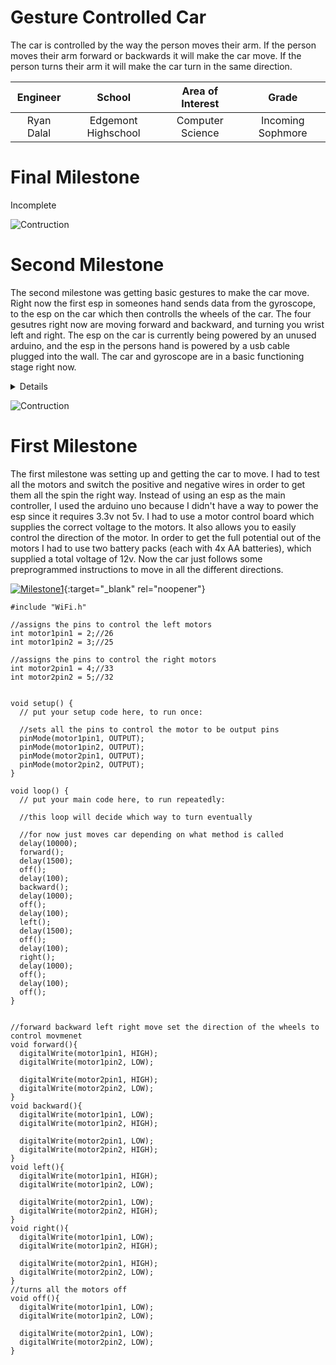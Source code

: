 ﻿# Gesture Controlled Car
The car is controlled by the way the person moves their arm.  If the person moves their arm forward or backwards it will make the car move.  If the person turns their arm it will make the car turn in the same direction.

| **Engineer** | **School** | **Area of Interest** | **Grade** |
|:--:|:--:|:--:|:--:|
| Ryan Dalal | Edgemont Highschool | Computer Science | Incoming Sophmore

# Final Milestone
  
Incomplete

![Contruction](https://t3.ftcdn.net/jpg/03/44/17/18/360_F_344171869_h3nxznW93zBoOLuMeIJ3Q3xzanFSN8vu.jpg)

# Second Milestone
  
The second milestone was getting basic gestures to make the car move.  Right now the first esp in someones hand sends data from the gyroscope, to the esp on the car which then controlls the wheels of the car.  The four gesutres right now are moving forward and backward, and turning you wrist left and right.  The esp on the car is currently being powered by an unused arduino, and the esp in the persons hand is powered by a usb cable plugged into the wall.  The car and gyroscope are in a basic functioning stage right now.

<details>
Code can be found here
  
To connect esps I followed a tutorial and used code from <a href="https://randomnerdtutorials.com/esp-now-two-way-communication-esp32/">here</a> 

To calculate the yaw pitch and roll values I used code from <a href="https://www.instructables.com/Arduino-MPU6050-GY521-6-Axis-Accelerometer-Gyro-3D/">here</a>

```
//=====================================
//code for the esp connected to the car
//esp connection code based on tutorial at https://randomnerdtutorials.com/esp-now-two-way-communication-esp32/ 
//=====================================
#include "WiFi.h"
#include <Wire.h>
#include <esp_now.h>

// REPLACE WITH THE MAC Address of your receiver 
uint8_t broadcastAddress[] = {0x9C, 0x9C, 0x1F, 0xE3, 0x73, 0xF8};//replace with mac adress of other esp

// Define variables to store incoming readings
float incomingYaw;
float incomingPitch;
float incomingRoll;

//first number in comment is the esp pinout --- second is arduino
//assigns the pins to control the left motors
int motor1pin1 = 26;//26 2
int motor1pin2 = 25;//25 3 

//assigns the pins to control the right motors
int motor2pin1 = 33;//33 4
int motor2pin2 = 32;//32 5

//Structure example to send data
//Must match the receiver structure
typedef struct struct_message {
    float y;
    float p;
    float r;
} struct_message;

// Create a struct_message called BME280Readings to hold sensor readings
struct_message Readings;

// Create a struct_message to hold incoming sensor readings
struct_message incomingReadings;

// Callback when data is received
void OnDataRecv(const uint8_t * mac, const uint8_t *incomingData, int len) {
  memcpy(&incomingReadings, incomingData, sizeof(incomingReadings));
  Serial.println(len);
  incomingYaw = incomingReadings.y;
  incomingPitch = incomingReadings.p;
  incomingRoll = incomingReadings.r;
}

void setup() {
  // put your setup code here, to run once:

  //sets all the pins to control the motor to be output pins
  pinMode(motor1pin1, OUTPUT);
  pinMode(motor1pin2, OUTPUT);
  pinMode(motor2pin1, OUTPUT);
  pinMode(motor2pin2, OUTPUT);

  // Init Serial Monitor
  Serial.begin(115200);

  // Init OLED display
 
  // Set device as a Wi-Fi Station
  WiFi.mode(WIFI_STA);

  // Init ESP-NOW
  if (esp_now_init() != ESP_OK) {
    Serial.println("Error initializing ESP-NOW");
    return;
  }

  // Register peer
  esp_now_peer_info_t peerInfo;
  memcpy(peerInfo.peer_addr, broadcastAddress, 6);
  peerInfo.channel = 0;  
  peerInfo.encrypt = false;
  
  // Add peer        
  if (esp_now_add_peer(&peerInfo) != ESP_OK){
    Serial.println("Failed to add peer");
    return;
  }
  // Register for a callback function that will be called when data is received
  esp_now_register_recv_cb(OnDataRecv);
}

void loop() {
  // put your main code here, to run repeatedly:

  //this loop will decide which way to turn eventually

  //for now just moves car depending on what method is called
  if(incomingReadings.p > 40)
  {
    backward();
  }
  else if(incomingReadings.p < -40)
  {
    forward();
  }
  else if(incomingReadings.r > 40)
  {
    left();
  }
  else if(incomingReadings.r < -40)
  {
    right();
  }
  else
  {
    off();
  }
}


//forward backward left right move set the direction of the wheels to control movmenet
void forward(){
  digitalWrite(motor1pin1, HIGH);
  digitalWrite(motor1pin2, LOW);

  digitalWrite(motor2pin1, HIGH);
  digitalWrite(motor2pin2, LOW);
}
void backward(){
  digitalWrite(motor1pin1, LOW);
  digitalWrite(motor1pin2, HIGH);

  digitalWrite(motor2pin1, LOW);
  digitalWrite(motor2pin2, HIGH);
}
void left(){
  digitalWrite(motor1pin1, HIGH);
  digitalWrite(motor1pin2, LOW);

  digitalWrite(motor2pin1, LOW);
  digitalWrite(motor2pin2, HIGH);
}
void right(){
  digitalWrite(motor1pin1, LOW);
  digitalWrite(motor1pin2, HIGH);

  digitalWrite(motor2pin1, HIGH);
  digitalWrite(motor2pin2, LOW);
}
//turns all the motors off
void off(){
  digitalWrite(motor1pin1, LOW);
  digitalWrite(motor1pin2, LOW);

  digitalWrite(motor2pin1, LOW);
  digitalWrite(motor2pin2, LOW);
}

//===================================
//code for esp connected to gyroscope
//esp connection code based on tutorial at https://randomnerdtutorials.com/esp-now-two-way-communication-esp32/ 
//gyroscope calculations are cut down version of code from https://www.instructables.com/Arduino-MPU6050-GY521-6-Axis-Accelerometer-Gyro-3D/
//===================================
#include "I2Cdev.h"
#include <esp_now.h>
#include <WiFi.h>
#include <Wire.h>
#include "MPU6050_6Axis_MotionApps20.h"

#if I2CDEV_IMPLEMENTATION == I2CDEV_ARDUINO_WIRE
    #include "Wire.h"
#endif
MPU6050 mpu;

#define INTERRUPT_PIN 33  // use pin 2 on Arduino Uno & most boards
#define LED_PIN 26 // (Arduino is 13, Teensy is 11, Teensy++ is 6)
bool blinkState = false;

// MPU control/status vars
bool dmpReady = false;  // set true if DMP init was successful
uint8_t mpuIntStatus;   // holds actual interrupt status byte from MPU
uint8_t devStatus;      // return status after each device operation (0 = success, !0 = error)
uint16_t packetSize;    // expected DMP packet size (default is 42 bytes)
uint16_t fifoCount;     // count of all bytes currently in FIFO
uint8_t fifoBuffer[64]; // FIFO storage buffer

// orientation/motion vars
Quaternion q;           // [w, x, y, z]         quaternion container
VectorInt16 aa;         // [x, y, z]            accel sensor measurements
VectorInt16 aaReal;     // [x, y, z]            gravity-free accel sensor measurements
VectorInt16 aaWorld;    // [x, y, z]            world-frame accel sensor measurements
VectorFloat gravity;    // [x, y, z]            gravity vector
float euler[3];         // [psi, theta, phi]    Euler angle container
float ypr[3];           // [yaw, pitch, roll]   yaw/pitch/roll container and gravity vector

// packet structure for InvenSense teapot demo
uint8_t teapotPacket[14] = { '$', 0x02, 0,0, 0,0, 0,0, 0,0, 0x00, 0x00, '\r', '\n' };

//esp data
uint8_t broadcastAddress[] = {0x08, 0x3A, 0xF2, 0xAA, 0xE8, 0x50};//remeber to change to your mac adress

// Define variables to store BME280 readings to be sent
float yaw;
float pitch;
float roll;

// Variable to store if sending data was successful
String success;

//Structure example to send data
//Must match the receiver structure
typedef struct struct_message {
    float y;
    float p;
    float r;
} struct_message;

// Create a struct_message called BME280Readings to hold sensor readings
struct_message Readings;

volatile bool mpuInterrupt = false;     // indicates whether MPU interrupt pin has gone high
void dmpDataReady() {
    mpuInterrupt = true;
}

// Callback when data is sent
void OnDataSent(const uint8_t *mac_addr, esp_now_send_status_t status) {
  Serial.print("\r\nLast Packet Send Status:\t");
  Serial.println(status == ESP_NOW_SEND_SUCCESS ? "Delivery Success" : "Delivery Fail");
  if (status ==0){
    success = "Delivery Success :)";
  }
  else{
    success = "Delivery Fail :(";
  }
}

void setup() {
    // join I2C bus (I2Cdev library doesn't do this automatically)
    #if I2CDEV_IMPLEMENTATION == I2CDEV_ARDUINO_WIRE
        Wire.begin();
        Wire.setClock(400000); // 400kHz I2C clock. Comment this line if having compilation difficulties
    #elif I2CDEV_IMPLEMENTATION == I2CDEV_BUILTIN_FASTWIRE
        Fastwire::setup(400, true);
    #endif

    // initialize serial communication
    // (115200 chosen because it is required for Teapot Demo output, but it's
    // really up to you depending on your project)
    Serial.begin(115200);
    while (!Serial); // wait for Leonardo enumeration, others continue immediately

    // NOTE: 8MHz or slower host processors, like the Teensy @ 3.3V or Arduino
    // Pro Mini running at 3.3V, cannot handle this baud rate reliably due to
    // the baud timing being too misaligned with processor ticks. You must use
    // 38400 or slower in these cases, or use some kind of external separate
    // crystal solution for the UART timer.

    // initialize device
    Serial.println(F("Initializing I2C devices..."));
    mpu.initialize();
    pinMode(INTERRUPT_PIN, INPUT);

    // verify connection
    Serial.println(F("Testing device connections..."));
    Serial.println(mpu.testConnection() ? F("MPU6050 connection successful") : F("MPU6050 connection failed"));

    // load and configure the DMP
    Serial.println(F("Initializing DMP..."));
    devStatus = mpu.dmpInitialize();

    // supply your own gyro offsets here, scaled for min sensitivity
    mpu.setXGyroOffset(220);
    mpu.setYGyroOffset(76);
    mpu.setZGyroOffset(-85);
    mpu.setZAccelOffset(1788); // 1688 factory default for my test chip

    // make sure it worked (returns 0 if so)
    if (devStatus == 0) {
        // Calibration Time: generate offsets and calibrate our MPU6050
        mpu.CalibrateAccel(6);
        mpu.CalibrateGyro(6);
        mpu.PrintActiveOffsets();
        // turn on the DMP, now that it's ready
        Serial.println(F("Enabling DMP..."));
        mpu.setDMPEnabled(true);

        // enable Arduino interrupt detection
        Serial.print(F("Enabling interrupt detection (Arduino external interrupt "));
        Serial.print(digitalPinToInterrupt(INTERRUPT_PIN));
        Serial.println(F(")..."));
        attachInterrupt(digitalPinToInterrupt(INTERRUPT_PIN), dmpDataReady, RISING);
        mpuIntStatus = mpu.getIntStatus();

        // set our DMP Ready flag so the main loop() function knows it's okay to use it
        Serial.println(F("DMP ready! Waiting for first interrupt..."));
        dmpReady = true;

        // get expected DMP packet size for later comparison
        packetSize = mpu.dmpGetFIFOPacketSize();
    } else {
        // ERROR!
        // 1 = initial memory load failed
        // 2 = DMP configuration updates failed
        // (if it's going to break, usually the code will be 1)
        Serial.print(F("DMP Initialization failed (code "));
        Serial.print(devStatus);
        Serial.println(F(")"));
    }

    // configure LED for output
    pinMode(LED_PIN, OUTPUT);

    // Set device as a Wi-Fi Station
    WiFi.mode(WIFI_STA);
  
    // Init ESP-NOW
    if (esp_now_init() != ESP_OK) {
      Serial.println("Error initializing ESP-NOW");
      return;
    }
  
    // Once ESPNow is successfully Init, we will register for Send CB to
    // get the status of Trasnmitted packet
    esp_now_register_send_cb(OnDataSent);
    
    // Register peer
    esp_now_peer_info_t peerInfo;
    memcpy(peerInfo.peer_addr, broadcastAddress, 6);
    peerInfo.channel = 0;  
    peerInfo.encrypt = false;
    
    // Add peer        
    if (esp_now_add_peer(&peerInfo) != ESP_OK){
      Serial.println("Failed to add peer");
      return;
    }
}

void loop() {
    getReadings();
   
    // Set values to send
    Readings.y = yaw;
    Readings.p = pitch;
    Readings.r = roll;
    Serial.println(yaw);
  
    // Send message via ESP-NOW
    esp_err_t result = esp_now_send(broadcastAddress, (uint8_t *) &Readings, sizeof(Readings));
     
    if (result == ESP_OK) {
      Serial.println("Sent with success");
    }
    else {
      Serial.println("Error sending the data");
    }
    delay(400);
}
void getReadings(){
  // if programming failed, don't try to do anything
    if (!dmpReady) return;
    // read a packet from FIFO
    if (mpu.dmpGetCurrentFIFOPacket(fifoBuffer)) { // Get the Latest packet 
            mpu.dmpGetQuaternion(&q, fifoBuffer);
            mpu.dmpGetGravity(&gravity, &q);
            mpu.dmpGetYawPitchRoll(ypr, &q, &gravity);
            yaw = ypr[0] * 180/M_PI;
            pitch = ypr[1] * 180/M_PI;
            roll = ypr[2] * 180/M_PI;

        // blink LED to indicate activity
        blinkState = !blinkState;
        digitalWrite(LED_PIN, blinkState);
    }
}
```
</details>
  
![Contruction](https://t3.ftcdn.net/jpg/03/44/17/18/360_F_344171869_h3nxznW93zBoOLuMeIJ3Q3xzanFSN8vu.jpg)
  
# First Milestone
  

The first milestone was setting up and getting the car to move.  I had to test all the motors and switch the positive and negative wires in order to get them all the spin the right way.  Instead of using an esp as the main controller, I used the arduino uno because I didn't have a way to power the esp since it requires 3.3v not 5v.  I had to use a motor control board which supplies the correct voltage to the motors.  It also allows you to easily control the direction of the motor.  In order to get the full potential out of the motors I had to use two battery packs (each with 4x AA batteries), which supplied a total voltage of 12v.  Now the car just follows some preprogrammed instructions to move in all the different directions.

[![Milestone1](https://res.cloudinary.com/marcomontalbano/image/upload/v1626441353/video_to_markdown/images/youtube--K7e2xXXm9xE-c05b58ac6eb4c4700831b2b3070cd403.jpg)](https://www.youtube.com/watch?v=K7e2xXXm9xE "Milestone1"){:target="_blank" rel="noopener"}

```
#include "WiFi.h"

//assigns the pins to control the left motors
int motor1pin1 = 2;//26
int motor1pin2 = 3;//25

//assigns the pins to control the right motors
int motor2pin1 = 4;//33
int motor2pin2 = 5;//32


void setup() {
  // put your setup code here, to run once:

  //sets all the pins to control the motor to be output pins
  pinMode(motor1pin1, OUTPUT);
  pinMode(motor1pin2, OUTPUT);
  pinMode(motor2pin1, OUTPUT);
  pinMode(motor2pin2, OUTPUT);
}

void loop() {
  // put your main code here, to run repeatedly:

  //this loop will decide which way to turn eventually

  //for now just moves car depending on what method is called
  delay(10000);
  forward();
  delay(1500);
  off();
  delay(100);
  backward();
  delay(1000);
  off();
  delay(100);
  left();
  delay(1500);
  off();
  delay(100);
  right();
  delay(1000);
  off();
  delay(100);
  off();
}


//forward backward left right move set the direction of the wheels to control movmenet
void forward(){
  digitalWrite(motor1pin1, HIGH);
  digitalWrite(motor1pin2, LOW);

  digitalWrite(motor2pin1, HIGH);
  digitalWrite(motor2pin2, LOW);
}
void backward(){
  digitalWrite(motor1pin1, LOW);
  digitalWrite(motor1pin2, HIGH);

  digitalWrite(motor2pin1, LOW);
  digitalWrite(motor2pin2, HIGH);
}
void left(){
  digitalWrite(motor1pin1, HIGH);
  digitalWrite(motor1pin2, LOW);

  digitalWrite(motor2pin1, LOW);
  digitalWrite(motor2pin2, HIGH);
}
void right(){
  digitalWrite(motor1pin1, LOW);
  digitalWrite(motor1pin2, HIGH);

  digitalWrite(motor2pin1, HIGH);
  digitalWrite(motor2pin2, LOW);
}
//turns all the motors off
void off(){
  digitalWrite(motor1pin1, LOW);
  digitalWrite(motor1pin2, LOW);

  digitalWrite(motor2pin1, LOW);
  digitalWrite(motor2pin2, LOW);
}
```
